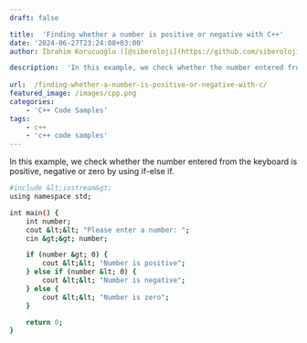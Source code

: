 ```yaml
---
draft: false

title:  'Finding whether a number is positive or negative with C++'
date: '2024-06-27T23:24:08+03:00'
author: İbrahim Korucuoğlu ([@siberoloji](https://github.com/siberoloji))

description:  'In this example, we check whether the number entered from the keyboard is positive, negative or zero by using if-else if.' 
 
url:  /finding-whether-a-number-is-positive-or-negative-with-c/ 
featured_image: /images/cpp.png
categories:
    - 'C++ Code Samples'
tags:
    - c++
    - 'c++ code samples'
---
```



In this example, we check whether the number entered from the keyboard is positive, negative or zero by using if-else if.


```bash
#include &lt;iostream&gt;
using namespace std;

int main() {
    int number;
    cout &lt;&lt; "Please enter a number: ";
    cin &gt;&gt; number;

    if (number &gt; 0) {
        cout &lt;&lt; "Number is positive";
    } else if (number &lt; 0) {
        cout &lt;&lt; "Number is negative";
    } else {
        cout &lt;&lt; "Number is zero";
    }

    return 0;
}
```
